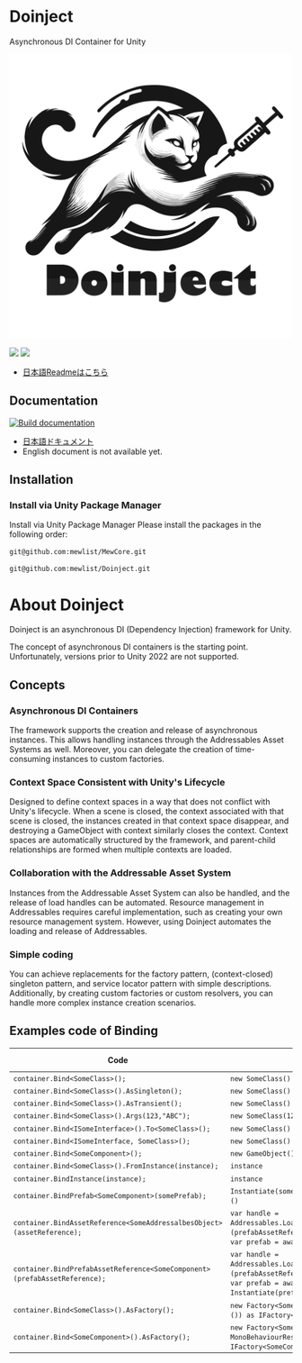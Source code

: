 # Doinject
Asynchronous DI Container for Unity

![Logo.svg](Writerside%7E/images/Logo.svg)

![](https://img.shields.io/badge/unity-2023.2%20or%20later-green?logo=unity)
[![](https://img.shields.io/badge/license-MIT-blue)](https://github.com/mewlist/MewAssets/blob/main/LICENSE)

* [日本語Readmeはこちら](https://github.com/mewlist/Doinject/blob/main/README_ja.md)

## Documentation 

[![Build documentation](https://github.com/mewlist/Doinject/actions/workflows/writerside.yml/badge.svg)](https://github.com/mewlist/Doinject/actions/workflows/writerside.yml)

* [日本語ドキュメント](https://mewlist.github.io/Doinject)
* English document is not available yet.

## Installation

### Install via Unity Package Manager

Install via Unity Package Manager
Please install the packages in the following order:

```
git@github.com:mewlist/MewCore.git
```

```
git@github.com:mewlist/Doinject.git
```

# About Doinject

Doinject is an asynchronous DI (Dependency Injection) framework for Unity.

The concept of asynchronous DI containers is the starting point.
Unfortunately, versions prior to Unity 2022 are not supported.

## Concepts

### Asynchronous DI Containers

The framework supports the creation and release of asynchronous instances.
This allows handling instances through the Addressables Asset Systems as well.
Moreover, you can delegate the creation of time-consuming instances to custom factories.

### Context Space Consistent with Unity's Lifecycle

Designed to define context spaces in a way that does not conflict with Unity's lifecycle.
When a scene is closed, the context associated with that scene is closed, the instances created in that context space disappear, and
destroying a GameObject with context similarly closes the context.
Context spaces are automatically structured by the framework, and parent-child relationships are formed when multiple contexts are loaded.


### Collaboration with the Addressable Asset System

Instances from the Addressable Asset System can also be handled, and the release of load handles can be automated.
Resource management in Addressables requires careful implementation, such as creating your own resource management system.
However, using Doinject automates the loading and release of Addressables.

### Simple coding

You can achieve replacements for the factory pattern, (context-closed) singleton pattern, and service locator pattern with simple descriptions.
Additionally, by creating custom factories or custom resolvers, you can handle more complex instance creation scenarios.


## Examples code of Binding

| Code                                                                                | Instance                                                                                                                                                                      | instance type |
|-------------------------------------------------------------------------------------|---------------------------------------------------------------------------------------------------------------------------------------------------------------------------------------|---------------|
| ```container.Bind<SomeClass>();```                                                  | ```new SomeClass()```                                                                                                                                                                 | cached        |
| ```container.Bind<SomeClass>().AsSingleton();```　                                   | ```new SomeClass()```                                                                                                                                                                 | singleton     |
| ```container.Bind<SomeClass>().AsTransient();```　                                   | ```new SomeClass()```                                                                                                                                                                 | transient     |
| ```container.Bind<SomeClass>().Args(123,"ABC");```　                                 | ```new SomeClass(123, "abc")```                                                                                                                                                       | cached        |
| ```container.Bind<ISomeInterface>().To<SomeClass>();```　                            | ```new SomeClass() as ISomeInterface```                                                                                                                                               | cached        |
| ```container.Bind<ISomeInterface, SomeClass>();```　                                 | ```new SomeClass() as ISomeInterface```                                                                                                                                               | cached        |
| ```container.Bind<SomeComponent>();```                                              | ```new GameObject().AddComponent<SomeComponent>()```                                                                                                                                  | cached        |
| ```container.Bind<SomeClass>().FromInstance(instance);```                           | ```instance```                                                                                                                                                                        | instance      |
| ```container.BindInstance(instance);```                                             | ```instance```                                                                                                                                                                        | instance      |
| ```container.BindPrefab<SomeComponent>(somePrefab);```                              | ```Instantiate(somePrefab).GetComponent<SomeComponent>()```                                                                                                                           | cached        |
| ```container.BindAssetReference<SomeAddressalbesObject>(assetReference);```    | ```var handle = Addressables.LoadAssetAsync<GameObject>(prefabAssetReference)```<br/>```var prefab = await handle.Task```                                                             | instance      |
| ```container.BindPrefabAssetReference<SomeComponent>(prefabAssetReference);``` | ```var handle = Addressables.LoadAssetAsync<GameObject>(prefabAssetReference)```<br/>```var prefab = await handle.Task```<br/>```Instantiate(prefab).GetComponent<SomeComponent>()``` | cached        |
| ```container.Bind<SomeClass>().AsFactory();```                                      | ```new Factory<SomeClass>(new TypeResolver<SomeClass>()) as IFactory<SomeClass>```                                                                                                    | factory       |
| ```container.Bind<SomeComponent>().AsFactory();```                                  | ```new Factory<SomeComponent>(new MonoBehaviourResolver())) as IFactory<SomeComponent>```                                                                                             | factory       |




